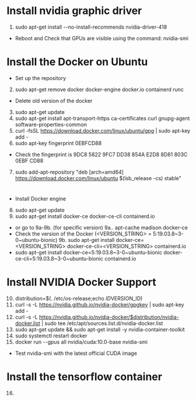 # Install nvidia graphic driver 
1. sudo apt-get install --no-install-recommends nvidia-driver-418
 - Reboot and Check that GPUs are visible using the command: nvidia-smi

# Install the Docker on Ubuntu
- Set up the repository
2. sudo apt-get remove docker docker-engine docker.io containerd runc
- Delete old version of the docker
3. sudo apt-get update
4. sudo apt-get install apt-transport-https ca-certificates curl gnupg-agent software-properties-common
5. curl -fsSL https://download.docker.com/linux/ubuntu/gpg | sudo apt-key add -
6. sudo apt-key fingerprint 0EBFCD88
 - Check the fingerprint is 9DC8 5822 9FC7 DD38 854A  E2D8 8D81 803C 0EBF CD88
7. sudo add-apt-repository "deb [arch=amd64] https://download.docker.com/linux/ubuntu $(lsb_release -cs) stable"
   
#
- Install Docker engine
8. sudo apt-get update
9. sudo apt-get install docker-ce docker-ce-cli containerd.io
- or go to 9a-9b. (for specific version)
9a.. apt-cache madison docker-ce
 - Check the version of the Docker (<VERSION_STRING> = 5:19.03.8~3-0~ubuntu-bionic)
9b. sudo apt-get install docker-ce=<VERSION_STRING> docker-ce-cli=<VERSION_STRING> containerd.io
 - sudo apt-get install docker-ce=5:19.03.8~3-0~ubuntu-bionic docker-ce-cli=5:19.03.8~3-0~ubuntu-bionic containerd.io

# Install NVIDIA Docker Support
10. distribution=$(. /etc/os-release;echo $ID$VERSION_ID)
11. curl -s -L https://nvidia.github.io/nvidia-docker/gpgkey | sudo apt-key add -
12. curl -s -L https://nvidia.github.io/nvidia-docker/$distribution/nvidia-docker.list | sudo tee /etc/apt/sources.list.d/nvidia-docker.list
13. sudo apt-get update && sudo apt-get install -y nvidia-container-toolkit
14. sudo systemctl restart docker
15. docker run --gpus all nvidia/cuda:10.0-base nvidia-smi
 - Test nvidia-smi with the latest official CUDA image

# Install the tensorflow container
16. 
